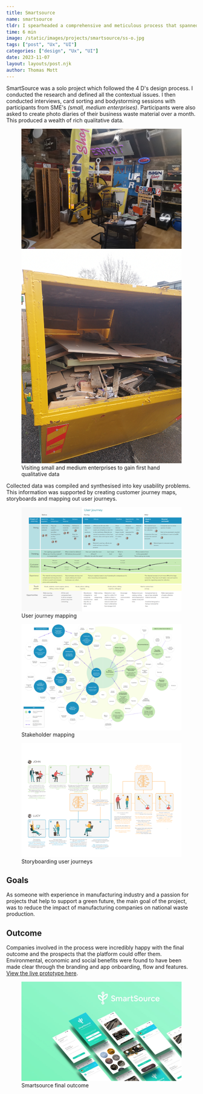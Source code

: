 ```yaml
---
title: Smartsource
name: smartsource
tldr: I spearheaded a comprehensive and meticulous process that spanned over two years.
time: 6 min
image: /static/images/projects/smartsource/ss-o.jpg
tags: ["post", "Ux", "UI"]
categories: ["design", "Ux", "UI"]
date: 2023-11-07
layout: layouts/post.njk
author: Thomas Mott
---
```


SmartSource was a solo project which followed the 4 D's design process. I conducted the research and defined all the contextual issues. I then conducted interviews, card sorting and bodystorming sessions with participants from SME's _(small, medium enterprises)_. Participants were also asked to create photo diaries of their business waste material over a month. This produced a wealth of rich qualitative data.

<figure>
	<img
		src="/static/images/projects/smartsource/ss-1.jpg"
		alt="workshop visited for research"
	/>
	<img
		src="/static/images/projects/smartsource/ss-ae.jpg"
		alt="waste in skip"
	/>
	<figcaption>
		Visiting small and medium enterprises to gain first hand
		qualitative data
	</figcaption>
</figure>

Collected data was compiled and synthesised into key usability problems. This information was supported by creating customer journey maps, storyboards and mapping out user journeys.

<figure>
	<img
		src="/static/images/projects/smartsource/ss-uj.png"
		alt="user journey map"
		style="height: auto"
	/>
	<figcaption>
		User journey mapping
	</figcaption>
</figure>
<figure>
	<img
		src="/static/images/projects/smartsource/ss-mm.png"
		alt="mind map"
		style="height: auto"
	/>
	<figcaption>
		Stakeholder mapping
	</figcaption>
</figure>
<figure>
	<img
		src="/static/images/projects/smartsource/ss-sb.png"
		alt="story board"
		style="height: auto"
	/>
	<figcaption>
		Storyboarding user journeys
	</figcaption>
</figure>

## Goals

As someone with experience in manufacturing industry and a passion for projects that help to support a green future, the main goal of the project, was to reduce the impact of manufacturing companies on national waste production.

## Outcome

Companies involved in the process were incredibly happy with the final outcome and the prospects that the platform could offer them. Environmental, economic and social benefits were found to have been made clear through the branding and app onboarding, flow and features. <a href="https://gcza99.axshare.com">View the live prototype here</a>.

<figure>
	<img
		src="/static/images/projects/smartsource/ss-o.jpg"
		alt="smartsource app screens"
		style="height: auto"
	/>
	<figcaption>
		Smartsource final outcome
	</figcaption>
</figure>
